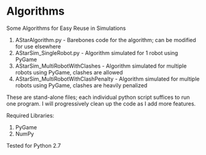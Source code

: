 # Algorithms
Some Algorithms for Easy Reuse in Simulations

1) AStarAlgorithm.py - Barebones code for the algorithm; can be modified for use elsewhere
2) AStarSim_SingleRobot.py - Algorithm simulated for 1 robot using PyGame
3) AStarSim_MultiRobotWithClashes - Algorithm simulated for multiple robots using PyGame, clashes are allowed
4) AStarSim_MultiRobotWithClashPenalty - Algorithm simulated for multiple robots using PyGame, clashes are heavily penalized

These are stand-alone files; each individual python script suffices to run one program. I will progressively clean up the code as I add more features.

Required Libraries:
1) PyGame
2) NumPy

Tested for Python 2.7
